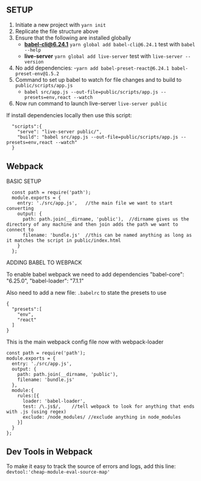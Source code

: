 ## SETUP

1. Initiate a new project with `yarn init`
2. Replicate the file structure above
3. Ensure that the following are installed globally 
	- **babel-cli@6.24.1** `yarn global add babel-cli@6.24.1` test with `babel --help`
	- **live-server** `yarn global add live-server` test with `live-server --version`
4. No add dependencies:
	-`yarn add babel-preset-react@6.24.1 babel-preset-env@1.5.2`
5. Command to set up babel to watch for file changes and to build to `public/scripts/app.js`
	- `babel src/app.js --out-file=public/scripts/app.js --presets=env,react --watch`
6. Now run command to launch live-server `live-server public`

If install dependencies locally then use this script:

```
  "scripts":{
    "serve": "live-server public/",
    "build": "babel src/app.js --out-file=public/scripts/app.js --presets=env,react --watch"
  }
```



## Webpack

BASIC SETUP
```
  const path = require('path');
  module.exports = {
    entry: './src/app.js',   //the main file we want to start converting
    output: {
      path: path.join(__dirname, 'public'),  //dirname gives us the directory of any machine and then join adds the path we want to connect to
      filename: 'bundle.js'  //this can be named anything as long as it matches the script in public/index.html 
    }
  };
```

ADDING BABEL TO WEBPACK

To enable babel webpack we need to add dependencies
    "babel-core": "6.25.0",
    "babel-loader": "7.1.1"

Also need to add a new file: `.babelrc` to state the presets to use

```
{
  "presets":[
    "env",
    "react"
  ]
}
```

This is the main webpack config file now with webpack-loader

```
const path = require('path');
module.exports = {
  entry: './src/app.js',
  output: {
    path: path.join(__dirname, 'public'),
    filename: 'bundle.js'
  },
  module:{
    rules:[{
      loader: 'babel-loader',
      test: /\.js$/,    //tell webpack to look for anything that ends with .js (using regex)
      exclude: /node_modules/ //exclude anything in node_modules
    }]
  }
};
```


## Dev Tools in Webpack
To make it easy to track the source of errors and logs, add this line:
`devtool:'cheap-module-eval-source-map'`



